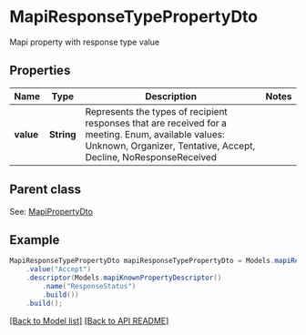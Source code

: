 # MapiResponseTypePropertyDto

Mapi property with response type value             

## Properties
Name | Type | Description | Notes
------------ | ------------- | ------------- | -------------
**value** | **String** | Represents the types of recipient responses that are received for a meeting. Enum, available values: Unknown, Organizer, Tentative, Accept, Decline, NoResponseReceived | 

## Parent class

See: [MapiPropertyDto](MapiPropertyDto.md)


## Example
```java
MapiResponseTypePropertyDto mapiResponseTypePropertyDto = Models.mapiResponseTypePropertyDto()
    .value("Accept")
    .descriptor(Models.mapiKnownPropertyDescriptor()
        .name("ResponseStatus")
        .build())
    .build();
```


[[Back to Model list]](Models.md) [[Back to API README]](README.md)
